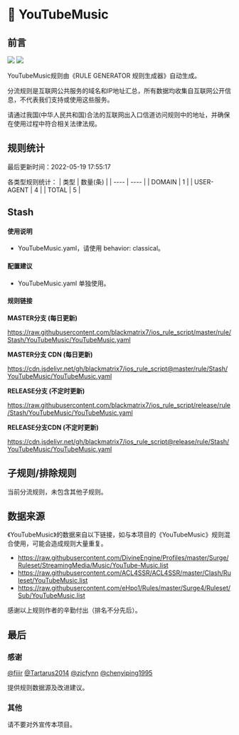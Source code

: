 # 🧸 YouTubeMusic

## 前言

![](https://shields.io/badge/-移除重复规则-ff69b4) ![](https://shields.io/badge/-IP--CIDR(6)合并-blueviolet) 

YouTubeMusic规则由《RULE GENERATOR 规则生成器》自动生成。

分流规则是互联网公共服务的域名和IP地址汇总，所有数据均收集自互联网公开信息，不代表我们支持或使用这些服务。

请通过我国(中华人民共和国)合法的互联网出入口信道访问规则中的地址，并确保在使用过程中符合相关法律法规。

## 规则统计

最后更新时间：2022-05-19 17:55:17

各类型规则统计：
| 类型 | 数量(条)  | 
| ---- | ----  |
| DOMAIN | 1  | 
| USER-AGENT | 4  | 
| TOTAL | 5  | 


## Stash 

#### 使用说明
- YouTubeMusic.yaml，请使用 behavior: classical。

#### 配置建议
- YouTubeMusic.yaml 单独使用。

#### 规则链接
**MASTER分支 (每日更新)**

https://raw.githubusercontent.com/blackmatrix7/ios_rule_script/master/rule/Stash/YouTubeMusic/YouTubeMusic.yaml

**MASTER分支 CDN (每日更新)**

https://cdn.jsdelivr.net/gh/blackmatrix7/ios_rule_script@master/rule/Stash/YouTubeMusic/YouTubeMusic.yaml

**RELEASE分支 (不定时更新)**

https://raw.githubusercontent.com/blackmatrix7/ios_rule_script/release/rule/Stash/YouTubeMusic/YouTubeMusic.yaml

**RELEASE分支CDN (不定时更新)**

https://cdn.jsdelivr.net/gh/blackmatrix7/ios_rule_script@release/rule/Stash/YouTubeMusic/YouTubeMusic.yaml

## 子规则/排除规则


当前分流规则，未包含其他子规则。

## 数据来源

《YouTubeMusic》的数据来自以下链接，如与本项目的《YouTubeMusic》规则混合使用，可能会造成规则大量重复。

- https://raw.githubusercontent.com/DivineEngine/Profiles/master/Surge/Ruleset/StreamingMedia/Music/YouTube-Music.list
- https://raw.githubusercontent.com/ACL4SSR/ACL4SSR/master/Clash/Ruleset/YouTubeMusic.list
- https://raw.githubusercontent.com/eHpo1/Rules/master/Surge4/Ruleset/Sub/YouTubeMusic.list


感谢以上规则作者的辛勤付出（排名不分先后）。

## 最后

### 感谢

[@fiiir](https://github.com/fiiir) [@Tartarus2014](https://github.com/Tartarus2014) [@zjcfynn](https://github.com/zjcfynn) [@chenyiping1995](https://github.com/chenyiping1995) 

提供规则数据源及改进建议。

### 其他

请不要对外宣传本项目。